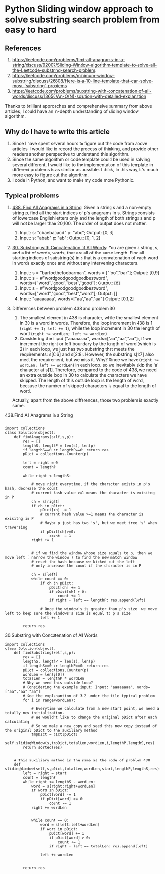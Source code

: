 # Python Sliding window approach to solve substring search problem from easy to hard

## References

1.  https://leetcode.com/problems/find-all-anagrams-in-a-string/discuss/92007/Sliding-Window-algorithm-template-to-solve-all-the-Leetcode-substring-search-problem.
2.  https://leetcode.com/problems/minimum-window-substring/discuss/26808/Here-is-a-10-line-template-that-can-solve-most-'substring'-problems
3.  https://leetcode.com/problems/substring-with-concatenation-of-all-words/discuss/13656/An-O(N)-solution-with-detailed-explanation

Thanks to brilliant approaches and comprehensive summary from above articles, I could have an in-depth understanding of sliding window algorithm. 
 
## Why do I have to write this article

1. Since I have spent several hours to figure out the code from above articles, I would like to record the process of thinking, and provide other readers another perspective to understand this algorithm.
2. Since the same algorithm or code template could be used in solving several different, I would like to the implementation of this template in different problems is as similar as possible. I think, in this way, it's much more easy to figure out the algorithm.
3. I code in Python, and want to make my code more Pythonic.

## Typical problems

1.  [438. Find All Anagrams in a String]([](https://leetcode.com/problems/find-all-anagrams-in-a-string/description/)): Given a string s and a non-empty string p, find all the start indices of p's anagrams in s. Strings consists of lowercase English letters only and the length of both strings s and p will not be larger than 20,100. The order of output does not matter.
    1. Input: s: "cbaebabacd" p: "abc"; Output: [0, 6]
    2. Input: s: "abab" p: "ab"; Output: [0, 1, 2]
2.  [30. Substring with Concatenation of All Words](https://leetcode.com/problems/substring-with-concatenation-of-all-words/description/): You are given a string, s, and a list of words, words, that are all of the same length. Find all starting indices of substring(s) in s that is a concatenation of each word in words exactly once and without any intervening characters.
    1.  Input: s = "barfoothefoobarman", words = ["foo","bar"]; 
        Output: [0,9]
    2.  Input: s = #"wordgoodgoodgoodbestword",                                         
        words=["word","good","best","good"]; 
        Output: [8]
    3.  Input: s = #"wordgoodgoodgoodbestword",                                         
        words=["word","good","best","word"]; 
        Output: []
    4.  Input: "aaaaaaaa", words=["aa","aa","aa"]
        Output: [0,1,2]
3.  Differences between problem 438 and problem 30
    1. The smallest element in 438 is character, while the smallest element in 30 is a word in words. Therefore, the loop increment in 438 is 1 (`right += 1; left += 1`), while the loop increment in 30 the length of word (`right += wordLen; left += wordLen`)
    2.  Considering the input ("aaaaaaaa", words=["aa","aa","aa"]), if we increment the right or left boundary by the length of word (which is 2) in each loop, we just has two substring that meets the requirements: s[0:6] and s[2:8]. However, the substring s[1:7] also meet the requirement, but we miss it. Why? Since we have (`right += wordLen; left += wordLen`) in each loop, so we inevitably skip the 'a' character at s[1]. Therefore, compared to the code of 438, we need an extra outside loop in 30 to calculate the characters we have skipped. The length of this outside loop is the length of word, because the number of skipped characters is equal to the length of word.
    
    Actually, apart from the above differences, those two problem is exactly same.

438.Find All Anagrams in a String

```

import collections
class Solution(object):
    def findAnagrams(self,s,p):
        res = []
        lengthS, lengthP = len(s), len(p)
        if lengthS==0 or lengthP==0: return res
        pDict = collections.Counter(p)
        
        left = right = 0
        count = lengthP
        
        while right < lengthS:

            # move right everytime, if the character exists in p's hash, decrease the count
            # current hash value >=1 means the character is exisitng in P
            ch = s[right]
            if ch in pDict:
                pDict[ch] -= 1
                # current hash value >=1 means the character is exisitng in P
                # Maybe p just has two 's', but we meet tree 's' when traversing
                if pDict[ch]>=0:
                    count -= 1
            right += 1
        

            # if we find the window whose size equals to p, then we move left ( narrow the window ) to find the new match window
            # reset the hash because we kicked out the left
            # only increase the count if the character is in P
            
            ch = s[left]
            while count == 0:
                if ch in pDict:
                    pDict[ch] += 1
                    if pDict[ch] > 0:
                        count += 1
                    if right - left == lengthP: res.append(left)
                    
                # Once the window's is greater than p's size, we move left to keep sure the windows's size is equal to p's size
                left += 1

        return res

```

30.Substring with Concatenation of All Words

```
import collections
class Solution(object):
    def findSubstring(self,s,p):
        res = []
        lengthS, lengthP = len(s), len(p)
        if lengthS==0 or lengthP==0: return res
        pDict = collections.Counter(p)
        wordLen = len(p[0])
        totalLen = lengthP * wordLen
        # Why we need this outside loop?
        # Considering the example input: Input: "aaaaaaaa", words=["aa","aa","aa"]
        # See the explanantion of 3.2 under the tile typical problem
        for i in range(wordLen):
        
            # Everytime we calculate from a new start point, we need a totally new initialization.
            # We would't like to change the original pDict after each calculating
            # So we make a new copy and seed this new copy instead of the original pDict to the auxiliary method
            tmpDict = dict(pDict)
            self.slidingWindow(s,tmpDict,totalLen,wordLen,i,lengthP,lengthS,res)
        return sorted(res)
       

    # This auxiliary method is the same as the code of problem 438 
    def slidingWindow(self,s,pDict,totalLen,wordLen,start,lengthP,lengthS,res):
        left = right = start
        count = lengthP
        while right <= lengthS - wordLen:
            word = s[right:right+wordLen]
            if word in pDict:
                pDict[word] -= 1
                if pDict[word] >= 0:
                    count -= 1
            right += wordLen


            while count == 0:
                word = s[left:left+wordLen]
                if word in pDict:
                    pDict[word] += 1
                    if pDict[word] > 0:
                        count += 1
                    if right - left == totalLen: res.append(left)
                
                left += wordLen
                

        return res
        
```

